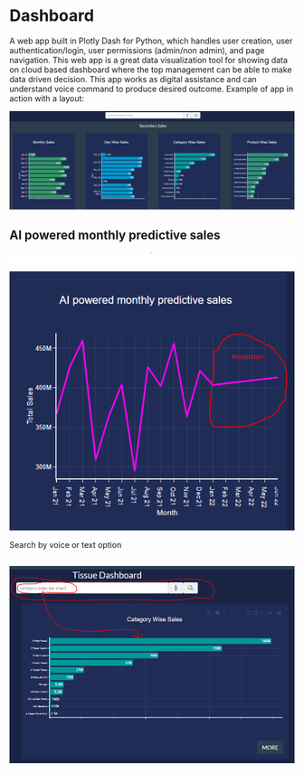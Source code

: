 # Dashboard

A web app built in Plotly Dash for Python, which handles user creation, user authentication/login, user permissions (admin/non admin), and page navigation.
This web app is a great data visualization tool for showing data on cloud based dashboard where the top management can be able to make data driven decision. 
This app works as digital assistance and can understand voice command to produce desired outcome.
Example of app in action with a layout:

![](/images/dashboard.PNG)

## AI powered monthly predictive sales

![](/images/AI.PNG)

Search by voice or text option

## ![](/images/Searchbyvoiceortext.PNG)
